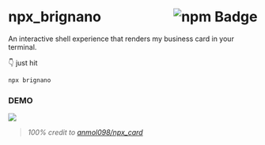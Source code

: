 # npx_brignano <a href="#"><img src="https://img.shields.io/badge/-npx%20brignano-white?style=flat-square&logo=npm&logoColor=grey" align="right" alt="npm Badge"></img></a>

An interactive shell experience that renders my business card in your terminal.

👇 just hit 
```bash
npx brignano
```

### DEMO

![](https://raw.githubusercontent.com/brignano/npx_brignano/main/demo.gif)

> _100% credit to [anmol098/npx_card](https://github.com/anmol098/npx_card)_
